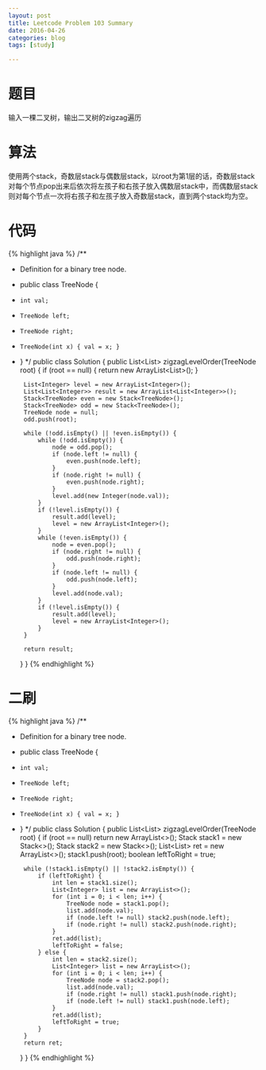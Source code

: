 ```yaml
---
layout: post
title: Leetcode Problem 103 Summary
date: 2016-04-26
categories: blog
tags: [study]

---
```


# 题目

输入一棵二叉树，输出二叉树的zigzag遍历


# 算法

使用两个stack，奇数层stack与偶数层stack，以root为第1层的话，奇数层stack对每个节点pop出来后依次将左孩子和右孩子放入偶数层stack中，而偶数层stack则对每个节点一次将右孩子和左孩子放入奇数层stack，直到两个stack均为空。

# 代码

{% highlight java %}
/**
 * Definition for a binary tree node.
 * public class TreeNode {
 *     int val;
 *     TreeNode left;
 *     TreeNode right;
 *     TreeNode(int x) { val = x; }
 * }
 */
public class Solution {
    public List<List<Integer>> zigzagLevelOrder(TreeNode root) {
        if (root == null) {
            return new ArrayList<List<Integer>>();
        }
        
        List<Integer> level = new ArrayList<Integer>();
        List<List<Integer>> result = new ArrayList<List<Integer>>();
        Stack<TreeNode> even = new Stack<TreeNode>();
        Stack<TreeNode> odd = new Stack<TreeNode>();
        TreeNode node = null;
        odd.push(root);
        
        while (!odd.isEmpty() || !even.isEmpty()) {
            while (!odd.isEmpty()) {
                node = odd.pop();
                if (node.left != null) {
                    even.push(node.left);
                }
                if (node.right != null) {
                    even.push(node.right);
                }
                level.add(new Integer(node.val));
            }
            if (!level.isEmpty()) {
                result.add(level);
                level = new ArrayList<Integer>();
            }
            while (!even.isEmpty()) {
                node = even.pop();
                if (node.right != null) {
                    odd.push(node.right);
                }
                if (node.left != null) {
                    odd.push(node.left);
                }
                level.add(node.val);
            }
            if (!level.isEmpty()) {
                result.add(level);
                level = new ArrayList<Integer>();
            }
        }
        
        return result;
    }
}
{% endhighlight %}

# 二刷

{% highlight java %}
/**
 * Definition for a binary tree node.
 * public class TreeNode {
 *     int val;
 *     TreeNode left;
 *     TreeNode right;
 *     TreeNode(int x) { val = x; }
 * }
 */
public class Solution {
    public List<List<Integer>> zigzagLevelOrder(TreeNode root) {
        if (root == null) return new ArrayList<>();
        Stack<TreeNode> stack1 = new Stack<>();
        Stack<TreeNode> stack2 = new Stack<>();
        List<List<Integer>> ret = new ArrayList<>();
        stack1.push(root);
        boolean leftToRight = true;
        
        while (!stack1.isEmpty() || !stack2.isEmpty()) {
            if (leftToRight) {
                int len = stack1.size();
                List<Integer> list = new ArrayList<>();
                for (int i = 0; i < len; i++) {
                    TreeNode node = stack1.pop();
                    list.add(node.val);
                    if (node.left != null) stack2.push(node.left);
                    if (node.right != null) stack2.push(node.right);
                }
                ret.add(list);
                leftToRight = false;
            } else {
                int len = stack2.size();
                List<Integer> list = new ArrayList<>();
                for (int i = 0; i < len; i++) {
                    TreeNode node = stack2.pop();
                    list.add(node.val);
                    if (node.right != null) stack1.push(node.right);
                    if (node.left != null) stack1.push(node.left);
                }
                ret.add(list);
                leftToRight = true;
            }
        }
        return ret;
    }
}
{% endhighlight %}